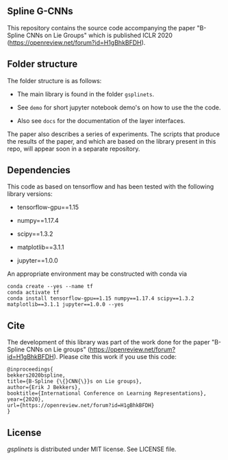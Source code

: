 ## Spline G-CNNs

This repository contains the source code accompanying the paper "B-Spline CNNs on Lie Groups" which is published ICLR 2020 (https://openreview.net/forum?id=H1gBhkBFDH).

## Folder structure
The folder structure is as follows:

* The main library is found in the folder `gsplinets`. 

* See `demo` for short jupyter notebook demo's on how to use the the code.

* Also see `docs` for the documentation of the layer interfaces.

The paper also describes a series of experiments. The scripts that produce the results of the paper, and which are based on the library present in this repo, will appear soon in a separate repository.

## Dependencies

This code as based on tensorflow and has been tested with the following library versions:

* tensorflow-gpu==1.15

* numpy==1.17.4

* scipy==1.3.2

* matplotlib==3.1.1

* jupyter==1.0.0

An appropriate environment may be constructed with conda via

```
conda create --yes --name tf
conda activate tf
conda install tensorflow-gpu==1.15 numpy==1.17.4 scipy==1.3.2 matplotlib==3.1.1 jupyter==1.0.0 --yes
```

## Cite

The development of this library was part of the work done for the paper "B-Spline CNNs on Lie groups" (https://openreview.net/forum?id=H1gBhkBFDH). Please cite this work if you use this code:

```
@inproceedings{
bekkers2020bspline,
title={B-Spline {\{}CNN{\}}s on Lie groups},
author={Erik J Bekkers},
booktitle={International Conference on Learning Representations},
year={2020},
url={https://openreview.net/forum?id=H1gBhkBFDH}
}
```

## License

*gsplinets* is distributed under MIT license. See LICENSE file.
